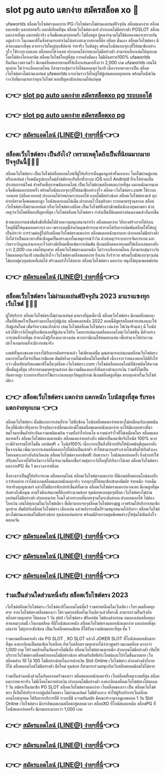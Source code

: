 # slot pg auto แตกง่าย สมัครสล็อต xo  🎰
ufaworlds สล็อตเว็บไซต์ตรงแตกง่าย PG เว็บไซต์ตรงไม่ผ่านเอเย่นต์ปัจจุบัน สล็อตแตกง่าย สล็อตแตกหนัก แตกบ่อยครั้ง แตกดีเยี่ยมที่สุด สล็อตเว็บไซต์ตรงแท้ ฝากถอนไม่มีอย่างต่ำ PGSLOT สล็อตแตกง่ายที่สุด แตกหนักจริง แจ็คพ็อตแตกบ่อยครั้ง ไม่ล็อคยูส ผู้คนจำนวนไม่ใช้น้อยคงพอจะทราบกันอยู่แล้วว่า ในเกมคาสิโนซึ่งสามารถทำเงินได้อย่างสะดวกสบายก็คือ สล็อต นั่นเอง สล็อตเว็บไซต์ตรง มีค่ายเกมมากที่สุด แจกรางวัลใหญ่ทุกสัปดาห์ จ่ายจริง โบนัสสูง พร้อมโบนัสแบบจุกๆที่ให้สมาชิกอย่างจุใจ ใช้ระบบวอลเลท สล็อตออโต้วอเลท ฝากถอนได้ง่ายแบบไม่มีอย่างต่ำ สามารถเลือกเล่นได้ทุกเกมโดยไม่ต้องโยกเครดิต สล็อตเว็บไซต์ใหญ่ที่สุด การคลังมั่นคง ไม่มีอันตราย100% ufaworlds ยืนยันความรวดเร็ว มีเกมสล็อตหลายเกมส์ให้เลือกเล่นมากยิ่งกว่า 2,000 เกม ufaworlds เล่นได้ทุกค่าย ไม่ว่าจะเลือกเกมไหน ก็สามารถลุ้นรางวัลได้ตลอดทุกวินาที เนื่องจากพวกเราเป็น สล็อตเว็บไซต์ตรงไม่ผ่านเอเย่นต์ ufaworlds แจกเงินรางวัลใหญ่ให้ผู้เล่นตลอดทุกตอน พร้อมโบนัสเงินรางวัลที่มากมายกว่าทุกเว็บไซต์ ตอบปัญหานักเล่นเกมได้แก่คุณ

## 👉👉 [slot pg auto แตกง่าย สมัครสล็อตxo pg ระบบออโต้](https://customer.ufaworlds.com/register?agent=ufa)
## 👉👉 [slot pg auto แตกง่าย สมัครสล็อตxo pg](https://ufaworlds.com/)
## 👉👉 [สมัครแอดไลน์ (LINE@) ง่ายๆที่นี่](https://lin.ee/WM4070V)👈👈

## สล็อตเว็บไซต์ตรง เป็นยังไง? เพราะเหตุใดถึงเป็นที่นิยมมากมายปัจจุบันนี้💸💸💸

สล็อตเว็บไซต์ตรง เป็นเว็บไซต์สล็อตออนไลน์ที่ผู้ให้บริการนั้นดูแลลูกค้าทั้งผองเอง โดยไม่ผ่านผู้แทน หรือเอเย่นต์ เว็บพนันรูปแบบใหม่ล้ำสมัยรองรับอีกทั้งระบบ iOS และก็ Android ที่จะให้ท่านเปิดประสบการณ์ใหม่ สำหรับเพื่อการพนันออนไลน์ เป็นเว็บไซต์เกมสล็อตแตกง่ายที่สุด แตกหนักมากมาย แจ็คพ็อตแตกบ่อยครั้ง พร้อมโบนัสแบบจุกๆที่ให้สมาชิกอย่างจุใจ สล็อต-เว็บไซต์ตรง.com ใช้ระบบวอลเลท (สล็อตวอเลท) ฝากถอนได้ง่ายผ่านระบบออโต้ แบบไม่มีอย่างน้อย สล็อตเว็บไซต์ตรงแท้ ทุกค่ายอัตราแจ็คพอตแตกสูง โบนัสแตกถอนได้เต็ม ฝากถอนไวในพริบตา ระบบมาตรฐานสากล สล็อตเว็บไซต์ตรงไม่ผ่านเอเย่นต์ หรือเว็บไซต์ตรงสล็อต เป็นเว็บไซต์ที่เหล่านักพนันนักลงทุนตามหา ด้วยเหตุว่าเว็บไซต์ที่ตอบปัญหาที่สุด เว็บไซต์สล็อตเว็บไซต์ตรง กำลังเป็นที่นิยมอย่างล้นหลามแล้วก็มากขึ้น

ด้วยแบบการแข่งขันชิงชัยที่เต็มไปด้วยความสนุกสนานร่าเริง สล็อตแตกง่าย วิถีทางสร้างรายได้ก้อนใหญ่ที่มีให้คุณตลอดระยะเวลา เพราะเหตุนี้ถ้าเกิดคุณปรารถนาทำรายได้กับการเดิมพันสล็อตให้ได้อยู่เป็นประจำ การร่วมต่อสู้ไปกับสล็อตเว็บไซต์ตรงแตกง่าย สล็อตแตกหนักมากมาย ฝากถอนไม่มีอย่างต่ำ ถือได้ว่าเป็นแนวทางที่น่าดึงดูดเป็นอย่างมากในเหตุการณ์วัววิด ด้วยเหตุว่าระบบการจัดการเกม และเงินรางวัลถูกแบ่งแยกเอาไว้อย่างดีเยี่ยมเพื่อแฟนการเดิมพัน มีเกมสล็อตหลายเกมส์ให้เลือกเล่นมากยิ่งกว่า 2,000 เกม เล่นได้ทุกค่าย สล็อตเว็บไซต์ตรงแตกหนัก ไม่ว่าจะเลือกเกมไหน ก็สามารถลุ้นรางวัลได้ตลอดทุกวินาที เล่นบันเทิงใจ เว็บไซต์ตรงสล็อตแตกง่าย ยิ่งเล่น ยิ่งร่ำรวย พร้อมโบนัสแบบจุกๆเล่นได้แบบคุ้มๆทุนน้อยก็เล่นได้ สร้างผลกำไรได้สบาย สล็อตเว็บไซต์ตรง แตกง่าย สนุกได้ทุกแพลตฟอร์ม

## 👉👉 [สมัครแอดไลน์ (LINE@) ง่ายๆที่นี่](https://lin.ee/WM4070V)👈👈

## สล็อตเว็บไซต์ตรง ไม่ผ่านเอเย่นต์ปัจจุบัน 2023 มาแรงแซงทุกเว็บไซต์ 💸💸💸
ผู้ให้บริการ สล็อตเว็บไซต์ตรงไม่ผ่านเอเย่นต์ มาแรงที่สุดเดี๋ยวนี้ สล็อตเว็บไซต์ตรง มีเกมสล็อตเยอะ เป็นที่พึงพอใจเป็นอย่างมากในกรุ๊ปผู้เล่น สล็อตแตกหนัก 2022 ตอนนี้มีสูตรสล็อตช่วยเสนอแนะให้กับผู้เล่นใหม่ เพิ่มจังหวะชนะอีกด้วย เล่นเว็บไซต์สล็อตเว็บไซต์ตรง เล่นง่าย ได้เงินจริงแน่ๆ มี โบนัสแล้วก็มีรางวัลใหญ่อีกเพียบเลยที่ผู้เล่นจะได้รับ โดยการเล่นเกมสล็อตออนไลน์เว็บไซต์นั่น มีตัวอย่างการเล่นที่ง่ายที่สุด ถ้าหากไม่รู้เรื่องแนวทางเล่น พวกเรามีเกมให้ทดสอบเล่น เพื่อท่านจะได้ทำความเข้าใจเกมก่อนที่จะมีการเล่นจริง

เกมส์ทั้งผองของพวกเราได้รับการคัดสรรมาแล้ว ไม่เพียงแค่นั้น คุณสามารถเล่นเกมสล็อตเว็บไซต์ตรงแตกง่ายโดยไม่จำเป็นควรมีแอพ สัมผัสถึงความไม่เหมือนได้โดยทันที เนื่องจากว่าสนองตอบได้ดียิ่งไปกว่า เมื่อเทียบกับแอพคาสิโนอื่นๆสล็อต-เว็บไซต์ตรง.com เว็บไซต์สล็อตออนไลน์ที่นักพนันให้ความเชื่อมั่นสูงที่สุด บริการตามมาตรฐานสากล มีความมั่นคงและยั่งยืนทางด้านการเงิน รวมทั้งไม่เป็นอันตรายสูง ระบบรองรับการใช้แรงงานบนทุกวัสดุอุปกรณ์ มีเกมสล็อตสูงที่สุด ครบทุกค่ายในเว็บไซต์เดียว

## 👉👉 สล็อตเว็บไซต์ตรง แตกง่าย แตกหนัก โบนัสสูงที่สุด รับรองแตกง่ายทุกเกม 👈👈
สล็อตเว็บไซต์ตรง นั้นมีแบบการเล่นที่ง่าย ไม่ซับซ้อน โบนัสสล็อตแตกง่ายดายๆไม่เหมือนกับเกมพนันอื่นๆที่มีกติกาที่ยุ่งยาก ปัจจุบันเราเปลี่ยนแปลงดีไซน์สล็อตแตกหนักแตกง่าย มาให้มีแบบอย่างที่น่าสนใจมากขึ้นค้ำประกันความเพลิดเพลิน รวมทั้งกำไรก้อนโต ความน่าเร้าใจที่ไม่เหมือนใคร สล็อตแตกหลายครั้ง สล็อตเว็บไซต์ตรงแตกหนัก สล็อตแตกง่ายอย่างยิ่ง สมัครเป็นสมาชิกรับโบนัส 100% พวกเรามีกิจกรรมโปรโมชั่น เครดิตฟรี + โบนัส100% เนื่องจากเป็นสิ่งที่ช่วยปรับให้นักพนันมีทุนมากยิ่งขึ้นจากเดิม เพิ่มเวลาการเล่นสล็อตออกไปได้อีกเป็นเท่าตัว ทำให้สามารถสร้างรายได้เสริมให้กับตัวเอง โดยเฉพาะอย่างยิ่งถ้าเกิดเล่น สล็อตเว็บไซต์ตรงเครดิตฟรี กับพวกเรา โบนัสแตกบ่อยครั้ง ยิ่งช่วยทำให้ปรับสบโอกาสได้รับเงินรางวัลในจำนวนที่มากขึ้นร่วมลุ้นรางวัลใหญ่ไปกับเราได้เลย สล็อตเว็บไซต์ตรงแตกง่ายPG ชั้น 1 ของวงการสล็อต

ซึ่งทางเราเป็นผู้ให้บริการเกม สล็อตออนไลน์ สล็อตเว็บไซต์ตรงแตกง่าย ที่มีเกมสล็อตออนไลน์มากยิ่งกว่าร้อยค่าย เราได้นำเกมสล็อตแตกหนักแตกจริง จากทุกๆที่ให้สมาชิกเข้ามาสัมผัส จ่ายหนัก จ่ายเต็ม จ่ายจริงทุกยูสเซอร์ แล้วก็ไม่มีการหักเปอร์เซ็นต์ทั้งมวล สล็อตเว็บไซต์ตรงแตกง่ายวอเลท มีเกมสูงที่สุด ส่งตรงถึงมือคุณ ตามใจนักเล่นเกมที่มีงบประมาณน้อย ทุนน้อยแบบสุดๆสล็อต เว็บไซต์ตรงไม่ผ่านเอเย่นต์ไม่มีอย่างต่ำ ฝากถอนง่าย โอนไวด้วยระบบที่มาตรฐานในระดับสากล ฝากถอนออโต้ ไม่ต้องโยกเงิน เล่นได้ทุกเกมในเว็บไซต์เดียว ที่เดียวแบบจบๆสล็อตเว็บไซต์ตรงpg เราพร้อมให้บริการสมาชิกทุกท่าน สัมผัสกับสล็อตเว็บไซต์ตรง เลือกเล่น แล้วหลังจากนั้นก็ร่วมสนุกสนานไปกับเรา สล็อตเว็บไซต์ตรงไม่ผ่านเอเย่นต์ไม่มีอย่างน้อย ทุนน้อยเล่นสบาย พร้อมมีกิจกรรมสุดพิเศษต่างๆให้ลุ้นได้บันเทิงใจตลอดวัน

## 👉👉 [สมัครแอดไลน์ (LINE@) ง่ายๆที่นี่](https://lin.ee/WM4070V)👈👈
## 👉👉 [สมัครแอดไลน์ (LINE@) ง่ายๆที่นี่](https://lin.ee/WM4070V)👈👈
## 👉👉 [สมัครแอดไลน์ (LINE@) ง่ายๆที่นี่](https://lin.ee/WM4070V)👈👈

## ร่วมเป็นส่วนใดส่วนหนึ่งกับ สล็อตเว็บไซต์ตรง 2023 

เว็บไซต์สล็อตเว็บไซต์ตรง เว็บไซต์คาสิโนออนไลน์ชั้น1 รวมค่ายสล็อตในเว็บเดียว เว็บรวมสล็อตทุกค่าย จากเว็บไซต์ตรงสล็อตของเรา ได้รวมค่ายสล็อตในเว็บเดียวแล้วที่ตรงนี้ สามารถร่วมรื้นเริงกับสล็อตรวมทุกค่าย ได้ตลอด 1 วัน slot เว็บไซต์ตรง ฟรีเครดิต ไม่ต้องฝากก่อน ทดลองเล่นสล็อตทุกค่ายเหมาะสมนี่ เว็บเกมสล็อต ที่มีโบนัสแตกหนัก สล็อตเว็บไซต์ตรงแตกหนักแตกง่าย แตกบ่อยที่สุด เล่นง่าย ไม่ยุ่งยากซับซ้อน เป็นเว็บสล็อตยอดนิยม ที่ได้รับความนิยมเยอะที่สุด ชั้น 1

รวมเกมสล็อตค่ายดัง เช่น PG SLOT , XO SLOT แล้วก็ JOKER SLOT ที่โบนัสแตกหนักมากที่สุด ลงทะเบียนเป็นสมาชิกเว็บสล็อต กับเว็บสล็อตรวมทุกค่ายได้ง่ายๆศูนย์รวมเกมสล็อต มากกว่า 1,000 เกม ให้ร่วมครึกครื้นกันอย่างไม่มีเบื่อ สล็อตเว็บไซต์ตรงแตกหนัก ฝากถอนไม่มีอย่างต่ำ เปิดให้บริการเว็บไซต์ตรงสล็อตฝากถอนไม่มีอย่างน้อย พร้อมรับสิทธิประโยชน์และโปรโมชั่นมากมาย เว็บสล็อตฝาก 10 ได้ 100 ไม่มีอย่างน้อยในการฝากเงิน Slot Online เว็บไซต์ตรง ฝากอย่างต่ำกี่บาทก็ได้ สล็อตออนไลน์ไม่มีอย่างต่ำ มือใหม่ ทุนน้อย ก็สามารถร่วมสนุกกับเว็บสล็อตยอดนิยมได้ไม่ยาก

ร่วมเป็นส่วนหนึ่งส่วนใดกับครอบครัวของเรา สล็อตแตกหนักแตกจริง เว็บสล็อตที่เหมาะสมที่สุด สล็อตแตกง่ายแจกจริง ไม่มีเงื่อนไขการฝากเงิน ฝากถอนไม่มีอย่างต่ำ ลงทะเบียนสล็อตเว็บไซต์ตรงได้ตลอด 1 วัน สมัครเป็นสมาชิก PG SLOT สล็อตเว็บไซต์ตรงแตกง่าย เว็บสล็อตของเรา เป็น สล็อตเว็บไซต์ตรง ที่เปิดให้บริการจากผู้ผลิตโดยตรง ไม่ผ่านเอเย่นต์ ไม่มีตัวกลาง ทำให้ผู้รับบริการเว็บสล็อตออนไลน์ทุกคน ได้รับการบริการที่ดี ระบบที่มี ความทันสมัย มีคณะทำงานรอดูแลตลอด 1 วัน Slot Online เว็บไซต์ตรง มีการอัพเดตเกมสล็อตอยู่ตลอดเวลา สล็อตXO ที่โบนัสแตกหนัก สล็อตPG ที่โบนัสแตกบ่อยครั้ง มีเกมเยอะมากกว่า 1,000 เกม

## 👉👉 [สมัครแอดไลน์ (LINE@) ง่ายๆที่นี่](https://lin.ee/WM4070V)👈👈
## 👉👉 [สมัครแอดไลน์ (LINE@) ง่ายๆที่นี่](https://lin.ee/WM4070V)👈👈
## 👉👉 [สมัครแอดไลน์ (LINE@) ง่ายๆที่นี่](https://lin.ee/WM4070V)👈👈
